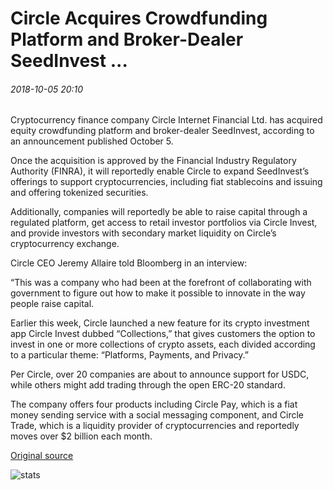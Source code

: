 # Circle Acquires Crowdfunding Platform and Broker-Dealer SeedInvest ...

###### 2018-10-05 20:10

Cryptocurrency finance company Circle Internet Financial Ltd. has acquired equity crowdfunding platform and broker-dealer SeedInvest, according to an announcement published October 5.

Once the acquisition is approved by the Financial Industry Regulatory Authority (FINRA), it will reportedly enable Circle to expand SeedInvest’s offerings to support cryptocurrencies, including fiat stablecoins and issuing and offering tokenized securities.

Additionally, companies will reportedly be able to raise capital through a regulated platform, get access to retail investor portfolios via Circle Invest, and provide investors with secondary market liquidity on Circle’s cryptocurrency exchange.

Circle CEO Jeremy Allaire told Bloomberg in an interview:

“This was a company who had been at the forefront of collaborating with government to figure out how to make it possible to innovate in the way people raise capital.

Earlier this week, Circle launched a new feature for its crypto investment app Circle Invest dubbed “Collections,” that gives customers the option to invest in one or more collections of crypto assets, each divided according to a particular theme: “Platforms, Payments, and Privacy.”

Per Circle, over 20 companies are about to announce support for USDC, while others might add trading through the open ERC-20 standard.

The company offers four products including Circle Pay, which is a fiat money sending service with a social messaging component, and Circle Trade, which is a liquidity provider of cryptocurrencies and reportedly moves over $2 billion each month.

[Original source](https://cointelegraph.com/news/circle-acquires-crowdfunding-platform-and-broker-dealer-seedinvest)

![stats](https://c.statcounter.com/11760860/0/a89fa40b/1/ "stats")